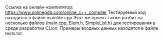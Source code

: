 Ссылка на онлайн-компилятор: https://www.onlinegdb.com/online_c++_compiler
Тестируемый код находится в файле mainIde.cpp
Этот же проект также разбит на несколько файлов (main.cpp, Elem.h, SimpleList.h) для тестирования в среде разработки CLion.
Примеры входных данных находятся в файле tests.txt.

